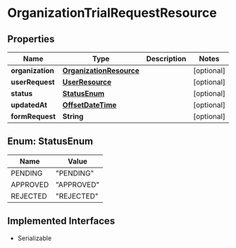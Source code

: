 

# OrganizationTrialRequestResource

## Properties

Name | Type | Description | Notes
------------ | ------------- | ------------- | -------------
**organization** | [**OrganizationResource**](OrganizationResource.md) |  |  [optional]
**userRequest** | [**UserResource**](UserResource.md) |  |  [optional]
**status** | [**StatusEnum**](#StatusEnum) |  |  [optional]
**updatedAt** | [**OffsetDateTime**](OffsetDateTime.md) |  |  [optional]
**formRequest** | **String** |  |  [optional]



## Enum: StatusEnum

Name | Value
---- | -----
PENDING | &quot;PENDING&quot;
APPROVED | &quot;APPROVED&quot;
REJECTED | &quot;REJECTED&quot;


## Implemented Interfaces

* Serializable



